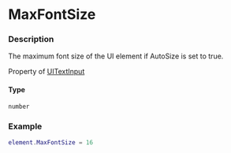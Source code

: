 # MaxFontSize

### Description

The maximum font size of the UI element if AutoSize is set to true.

Property of [UITextInput](/classes/UITextInput/)

#### Type

`number`

### Example

```lua
element.MaxFontSize = 16
```
